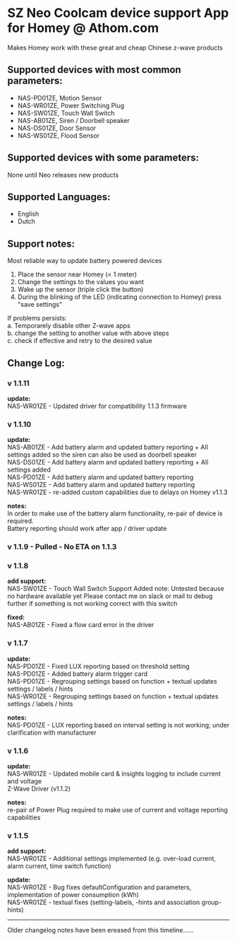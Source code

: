 # SZ Neo Coolcam device support App for Homey @ Athom.com
Makes Homey work with these great and cheap Chinese z-wave products

## Supported devices with most common parameters:
* NAS-PD01ZE, Motion Sensor
* NAS-WR01ZE, Power Switching Plug
* NAS-SW01ZE, Touch Wall Switch
* NAS-AB01ZE, Siren / Doorbell speaker
* NAS-DS01ZE, Door Sensor
* NAS-WS01ZE, Flood Sensor


## Supported devices with some parameters:
None until Neo releases new products

## Supported Languages:
* English
* Dutch

## Support notes:
Most reliable way to update battery powered devices   
1. Place the sensor near Homey (< 1 meter)   
2. Change the settings to the values you want   
3. Wake up the sensor (triple click the button)   
4. During the blinking of the LED (indicating connection to Homey) press "save settings"   

If problems persists:    
a. Temporarely disable other Z-wave apps   
b. change the setting to another value with above steps   
c. check if effective and retry to the desired value    

## Change Log:

### v 1.1.11
**update:**    
NAS-WR01ZE - Updated driver for compatibility 1.1.3 firmware


### v 1.1.10
**update:**    
NAS-AB01ZE - Add battery alarm and updated battery reporting + All settings added so the siren can also be used as doorbell speaker   
NAS-DS01ZE - Add battery alarm and updated battery reporting + All settings added     
NAS-PD01ZE - Add battery alarm and updated battery reporting   
NAS-WS01ZE - Add battery alarm and updated battery reporting    
NAS-WR01ZE - re-added custom capabilities due to delays on Homey v1.1.3   

**notes:**   
In order to make use of the battery alarm functionality, re-pair of device is required.    
Battery reporting should work after app / driver update

### v 1.1.9 - Pulled - No ETA on 1.1.3  

### v 1.1.8   
**add support:**      
NAS-SW01ZE - Touch Wall Switch Support Added
note: Untested because no hardware available yet
Please contact me on slack or mail to debug further if something is not working correct with this switch

**fixed:**    
NAS-AB01ZE - Fixed a flow card error in the driver

### v 1.1.7      
**update:**   
NAS-PD01ZE - Fixed LUX reporting based on threshold setting     
NAS-PD01ZE - Added battery alarm trigger card    
NAS-PD01ZE - Regrouping settings based on function + textual updates settings / labels / hints   
NAS-WR01ZE - Regrouping settings based on function + textual updates settings / labels / hints   

**notes:**   
NAS-PD01ZE - LUX reporting based on interval setting is not working; under clarification with manufacturer   

### v 1.1.6 
**update:**   
NAS-WR01ZE - Updated mobile card & insights logging to include current and voltage   
Z-Wave Driver (v1.1.2)   

**notes:**   
re-pair of Power Plug required to make use of current and voltage reporting capabilities   

### v 1.1.5
**add support:**   
NAS-WR01ZE - Additional settings implemented (e.g. over-load current, alarm current, time switch function)   

**update:**     
NAS-WR01ZE - Bug fixes defaultConfiguration and parameters, implementation of power consumption (kWh)   
NAS-WR01ZE - textual fixes (setting-labels, -hints and association group-hints)

-------------

Older changelog notes have been ereased from this timeline...... 
